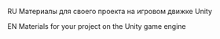 RU
Материалы для своего проекта на игровом движке Unity

EN
Materials for your project on the Unity game engine
